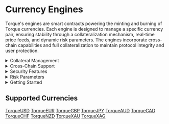 # Currency Engines

Torque's engines are smart contracts powering the minting and burning of Torque currencies. Each engine is designed to manage a specific currency pair, ensuring stability through a collateralization mechanism, real-time price feeds, and dynamic risk parameters. The engines incorporate cross-chain capabilities and full collateralization to maintain protocol integrity and user protection.

<div class="faq-container">

<details>
<summary>Collateral Management</summary>
<div>
Deposit and redeem collateral with real-time price feeds, health factor monitoring, and liquidation protection.
</div>
</details>

<details>
<summary>Cross-Chain Support</summary>
<div>
LayerZero integration for cross-chain minting and burning with gas-efficient operations and secure message passing.
</div>
</details>

<details>
<summary>Security Features</summary>
<div>
Reentrancy protection, oracle validation, health checks, liquidation incentives, and emergency pause capability.
</div>
</details>

<details>
<summary>Risk Parameters</summary>
<div>
98% liquidation threshold, 20% liquidation bonus, minimum health factor requirements, and precision handling.
</div>
</details>

<details>
<summary>Getting Started</summary>
<div>
To begin using Torque's currency engines, first select your desired Torque currency from the supported options. Then, deposit USDC as collateral to mint your chosen Torque tokens. Throughout the process, make sure to monitor your health factor to maintain a safe position. When you're ready to exit, you can redeem your collateral at any time. Remember to check cross-chain gas fees and verify oracle prices before executing transactions.
</div>
</details>

</div>

## Supported Currencies

<div class="currency-grid">
  <a href="#" class="currency-item">TorqueUSD</a>
  <a href="#" class="currency-item">TorqueEUR</a>
  <a href="#" class="currency-item">TorqueGBP</a>
  <a href="#" class="currency-item">TorqueJPY</a>
  <a href="#" class="currency-item">TorqueAUD</a>
  <a href="#" class="currency-item">TorqueCAD</a>
  <a href="#" class="currency-item">TorqueCHF</a>
  <a href="#" class="currency-item">TorqueNZD</a>
  <a href="#" class="currency-item">TorqueXAU</a>
  <a href="#" class="currency-item">TorqueXAG</a>
</div> 